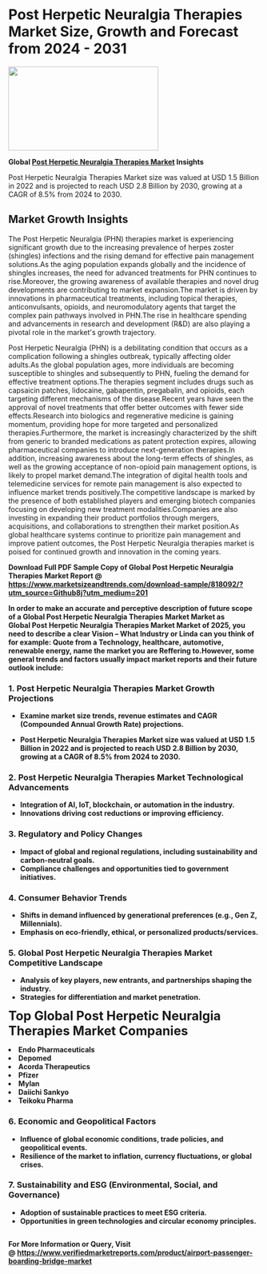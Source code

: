 <H1>Post Herpetic Neuralgia Therapies Market Size, Growth and Forecast from 2024 - 2031</H1><img class="aligncenter size-medium wp-image-584254" src="https://thirdeyenews.in/wp-content/uploads/2024/09/Global-Market-Research-300x168.jpeg" alt="" width="300" height="168" /><p><strong>Global&nbsp;<a href="https://www.marketsizeandtrends.com/download-sample/818092/?utm_source=Github8j?utm_medium=201">Post Herpetic Neuralgia Therapies Market</a> Insights</strong></p><p>Post Herpetic Neuralgia Therapies Market size was valued at USD 1.5 Billion in 2022 and is projected to reach USD 2.8 Billion by 2030, growing at a CAGR of 8.5% from 2024 to 2030.</p><p><h2>Market Growth Insights</h2> <p>The Post Herpetic Neuralgia (PHN) therapies market is experiencing significant growth due to the increasing prevalence of herpes zoster (shingles) infections and the rising demand for effective pain management solutions.As the aging population expands globally and the incidence of shingles increases, the need for advanced treatments for PHN continues to rise.Moreover, the growing awareness of available therapies and novel drug developments are contributing to market expansion.The market is driven by innovations in pharmaceutical treatments, including topical therapies, anticonvulsants, opioids, and neuromodulatory agents that target the complex pain pathways involved in PHN.The rise in healthcare spending and advancements in research and development (R&D) are also playing a pivotal role in the market's growth trajectory.<br> <strong></strong> </p> <p>Post Herpetic Neuralgia (PHN) is a debilitating condition that occurs as a complication following a shingles outbreak, typically affecting older adults.As the global population ages, more individuals are becoming susceptible to shingles and subsequently to PHN, fueling the demand for effective treatment options.The therapies segment includes drugs such as capsaicin patches, lidocaine, gabapentin, pregabalin, and opioids, each targeting different mechanisms of the disease.Recent years have seen the approval of novel treatments that offer better outcomes with fewer side effects.Research into biologics and regenerative medicine is gaining momentum, providing hope for more targeted and personalized therapies.Furthermore, the market is increasingly characterized by the shift from generic to branded medications as patent protection expires, allowing pharmaceutical companies to introduce next-generation therapies.In addition, increasing awareness about the long-term effects of shingles, as well as the growing acceptance of non-opioid pain management options, is likely to propel market demand.The integration of digital health tools and telemedicine services for remote pain management is also expected to influence market trends positively.The competitive landscape is marked by the presence of both established players and emerging biotech companies focusing on developing new treatment modalities.Companies are also investing in expanding their product portfolios through mergers, acquisitions, and collaborations to strengthen their market position.As global healthcare systems continue to prioritize pain management and improve patient outcomes, the Post Herpetic Neuralgia therapies market is poised for continued growth and innovation in the coming years.<br> <strong></p><p><span class=""><strong>Download Full PDF Sample Copy of Global Post Herpetic Neuralgia Therapies Market Report</strong> @ <a href="https://www.marketsizeandtrends.com/download-sample/818092/?utm_source=Github8j?utm_medium=201" target="_blank">https://www.marketsizeandtrends.com/download-sample/818092/?utm_source=Github8j?utm_medium=201</a></span></p><p>In order to make an accurate and perceptive description of future scope of a Global&nbsp;Post Herpetic Neuralgia Therapies Market Market as Global&nbsp;Post Herpetic Neuralgia Therapies Market Market of 2025, you need to describe a clear Vision &ndash; What Industry or Linda can you think of for example: Quote from a Technology, healthcare, automotive, renewable energy, name the market you are Reffering to.However, some general trends and factors usually impact market reports and their future outlook include:</p><h3>1.&nbsp;<strong>Post Herpetic Neuralgia Therapies Market Growth Projections</strong></h3><ul><li>Examine market size trends, revenue estimates and CAGR (Compounded Annual Growth Rate) projections.</li><li><p>Post Herpetic Neuralgia Therapies Market size was valued at USD 1.5 Billion in 2022 and is projected to reach USD 2.8 Billion by 2030, growing at a CAGR of 8.5% from 2024 to 2030.</p></li></ul><h3>2.&nbsp;<strong>Post Herpetic Neuralgia Therapies Market Technological Advancements</strong></h3><ul><li>Integration of AI, IoT, blockchain, or automation in the industry.</li><li>Innovations driving cost reductions or improving efficiency.</li></ul><h3>3.&nbsp;<strong>Regulatory and Policy Changes</strong></h3><ul><li>Impact of global and regional regulations, including sustainability and carbon-neutral goals.</li><li>Compliance challenges and opportunities tied to government initiatives.</li></ul><h3>4.&nbsp;<strong>Consumer Behavior Trends</strong></h3><ul><li>Shifts in demand influenced by generational preferences (e.g., Gen Z, Millennials).</li><li>Emphasis on eco-friendly, ethical, or personalized products/services.</li></ul><h3>5.&nbsp;<strong>Global Post Herpetic Neuralgia Therapies Market Competitive Landscape</strong></h3><ul><li>Analysis of key players, new entrants, and partnerships shaping the industry.</li><li>Strategies for differentiation and market penetration.</li></ul><p data-pm-slice="1 1 []"><span style="color: inherit; font-family: inherit; font-size: 25px;">Top Global Post Herpetic Neuralgia Therapies Market Companies</span></p><div class="" data-test-id=""><p><li>Endo Pharmaceuticals</li><li> Depomed</li><li> Acorda Therapeutics</li><li> Pfizer</li><li> Mylan</li><li> Daiichi Sankyo</li><li> Teikoku Pharma</li></p></div><h3>6.&nbsp;<strong>Economic and Geopolitical Factors</strong></h3><ul><li>Influence of global economic conditions, trade policies, and geopolitical events.</li><li>Resilience of the market to inflation, currency fluctuations, or global crises.</li></ul><h3>7.&nbsp;<strong>Sustainability and ESG (Environmental, Social, and Governance)</strong></h3><ul><li>Adoption of sustainable practices to meet ESG criteria.</li><li>Opportunities in green technologies and circular economy principles.</li></ul><h2><strong style="font-size: 14px;">For More Information or Query, Visit @&nbsp;</strong><a style="background-color: #ffffff; font-size: 14px;" href="https://www.marketsizeandtrends.com/report/post-herpetic-neuralgia-therapies-market/" target="_blank">https://www.verifiedmarketreports.com/product/airport-passenger-boarding-bridge-market</a></h2>